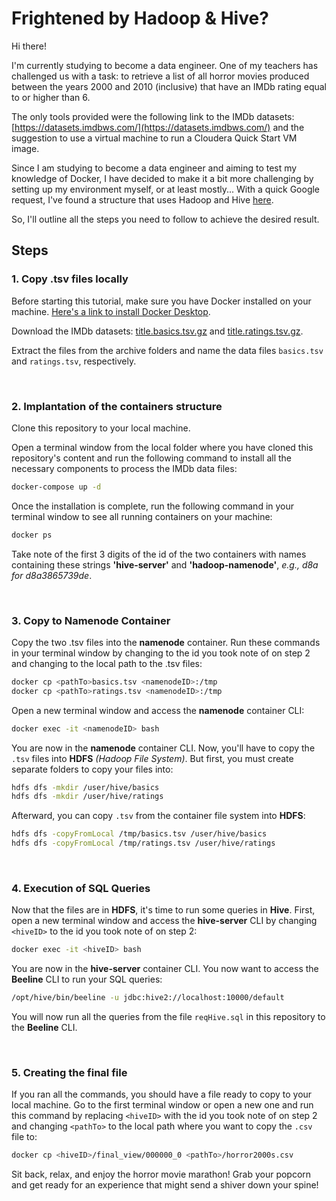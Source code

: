 # Frightened by Hadoop & Hive?

Hi there!

I'm currently studying to become a data engineer. One of my teachers has challenged us with a task: to retrieve a list of all horror movies produced between the years 2000 and 2010 (inclusive) that have an IMDb rating equal to or higher than 6.

The only tools provided were the following link to the IMDb datasets: [https://datasets.imdbws.com/](https://datasets.imdbws.com/) and the suggestion to use a virtual machine to run a Cloudera Quick Start VM image.

Since I am studying to become a data engineer and aiming to test my knowledge of Docker, I have decided to make it a bit more challenging by setting up my environment myself, or at least mostly... With a quick Google request, I've found a structure that uses Hadoop and Hive [here](https://github.com/big-data-europe/docker-hive/tree/master).

So, I'll outline all the steps you need to follow to achieve the desired result.

## Steps

### 1. Copy .tsv files locally

Before starting this tutorial, make sure you have Docker installed on your machine. [Here's a link to install Docker Desktop](https://www.docker.com/products/docker-desktop/).

Download the IMDb datasets: [title.basics.tsv.gz](https://datasets.imdbws.com/title.basics.tsv.gz) and [title.ratings.tsv.gz](https://datasets.imdbws.com/title.ratings.tsv.gz).

Extract the files from the archive folders and name the data files `basics.tsv` and `ratings.tsv`, respectively.

&nbsp;  
### 2. Implantation of the containers structure

Clone this repository to your local machine.

Open a terminal window from the local folder where you have cloned this repository's content and run the following command to install all the necessary components to process the IMDb data files:
```bash
docker-compose up -d
```
Once the installation is complete, run the following command in your terminal window to see all running containers on your machine:
```bash
docker ps
```

Take note of the first 3 digits of the id of the two containers with names containing these strings __'hive-server'__ and __'hadoop-namenode'__, _e.g., d8a for d8a3865739de_.

&nbsp; 
### 3. Copy to Namenode Container

Copy the two .tsv files into the __namenode__ container. Run these commands in your terminal window by changing <namenodeID> to the id you took note of on step 2 and changing <pathTo> to the local path to the .tsv files:
```bash
docker cp <pathTo>basics.tsv <namenodeID>:/tmp
docker cp <pathTo>ratings.tsv <namenodeID>:/tmp
```

Open a new terminal window and access the __namenode__ container CLI:
```bash
docker exec -it <namenodeID> bash
```

You are now in the __namenode__ container CLI. Now, you'll have to copy the `.tsv` files into __HDFS__ _(Hadoop File System)_. But first, you must create separate folders to copy your files into:
```bash
hdfs dfs -mkdir /user/hive/basics
hdfs dfs -mkdir /user/hive/ratings
```

Afterward, you can copy `.tsv` from the container file system into __HDFS__:
```bash
hdfs dfs -copyFromLocal /tmp/basics.tsv /user/hive/basics
hdfs dfs -copyFromLocal /tmp/ratings.tsv /user/hive/ratings
```
&nbsp;  
### 4. Execution of SQL Queries

Now that the files are in __HDFS__, it's time to run some queries in __Hive__. First, open a new terminal window and access the __hive-server__ CLI by changing `<hiveID>` to the id you took note of on step 2:
```bash
docker exec -it <hiveID> bash
```

You are now in the __hive-server__ container CLI. You now want to access the __Beeline__ CLI to run your SQL queries:
```bash
/opt/hive/bin/beeline -u jdbc:hive2://localhost:10000/default
```

You will now run all the queries from the file `reqHive.sql` in this repository to the __Beeline__ CLI.

&nbsp;
### 5. Creating the final file

If you ran all the commands, you should have a file ready to copy to your local machine. Go to the first terminal window or open a new one and run this command by replacing `<hiveID>` with the id you took note of on step 2 and changing `<pathTo>` to the local path where you want to copy the `.csv` file to:
```bash
docker cp <hiveID>/final_view/000000_0 <pathTo>/horror2000s.csv
```

Sit back, relax, and enjoy the horror movie marathon! Grab your popcorn and get ready for an experience that might send a shiver down your spine!
